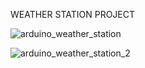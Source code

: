 WEATHER STATION PROJECT

![arduino_weather_station](https://github.com/gulssumm/Wather-Reporter-ArduinoProject/assets/110236151/4f588991-b687-466a-b084-87fa22193a2d)

![arduino_weather_station_2](https://github.com/gulssumm/Wather-Reporter-ArduinoProject/assets/110236151/5dfb0cd1-e9a1-4122-9279-94429cc7498c)
